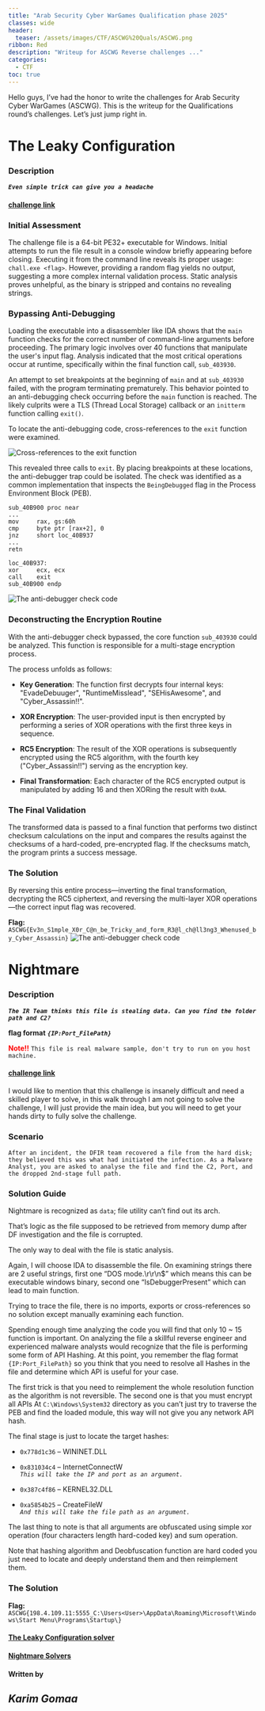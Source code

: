 ```yaml
---
title: "Arab Security Cyber WarGames Qualification phase 2025"
classes: wide
header:
  teaser: /assets/images/CTF/ASCWG%20Quals/ASCWG.png
ribbon: Red
description: "Writeup for ASCWG Reverse challenges ..."
categories:
  - CTF
toc: true
---
```


Hello guys, I’ve had the honor to write the challenges for Arab Security Cyber WarGames (ASCWG). This is the writeup for the Qualifications round’s challenges. Let’s just jump right in.

# The Leaky Configuration

### Description

***`Even simple trick can give you a headache`***

#### <span style="color: red;">[challenge link](https://drive.google.com/file/d/1Zyc_p-4-PhL2_BUufpTKXaihxZiEQ9kH/view?usp=drive_link)</span>

### Initial Assessment

The challenge file is a 64-bit PE32+ executable for Windows. Initial attempts to run the file result in a console window briefly appearing before closing. Executing it from the command line reveals its proper usage: `chall.exe <flag>`. However, providing a random flag yields no output, suggesting a more complex internal validation process. Static analysis proves unhelpful, as the binary is stripped and contains no revealing strings.

### Bypassing Anti-Debugging

Loading the executable into a disassembler like IDA shows that the `main` function checks for the correct number of command-line arguments before proceeding. The primary logic involves over 40 functions that manipulate the user's input flag. Analysis indicated that the most critical operations occur at runtime, specifically within the final function call, `sub_403930`.

An attempt to set breakpoints at the beginning of `main` and at `sub_403930` failed, with the program terminating prematurely. This behavior pointed to an anti-debugging check occurring before the `main` function is reached. The likely culprits were a TLS (Thread Local Storage) callback or an `initterm` function calling `exit()`.

To locate the anti-debugging code, cross-references to the `exit` function were examined.

![Cross-references to the exit function](/assets/images/CTF/ASCWG%20Quals/Exit%20xref.png)

This revealed three calls to `exit`. By placing breakpoints at these locations, the anti-debugger trap could be isolated. The check was identified as a common implementation that inspects the `BeingDebugged` flag in the Process Environment Block (PEB).

```
sub_40B900 proc near
...
mov     rax, gs:60h
cmp     byte ptr [rax+2], 0
jnz     short loc_40B937
...
retn

loc_40B937:
xor     ecx, ecx
call    exit
sub_40B900 endp
```

![The anti-debugger check code](/assets/images/CTF/ASCWG%20Quals/Anti-debugger%20check.png)

### Deconstructing the Encryption Routine

With the anti-debugger check bypassed, the core function `sub_403930` could be analyzed. This function is responsible for a multi-stage encryption process.

The process unfolds as follows:

* **Key Generation**: The function first decrypts four internal keys: "EvadeDebuuger", "RuntimeMisslead", "SEHisAwesome", and "Cyber_Assassin!!".

* **XOR Encryption**: The user-provided input is then encrypted by performing a series of XOR operations with the first three keys in sequence.

* **RC5 Encryption**: The result of the XOR operations is subsequently encrypted using the RC5 algorithm, with the fourth key ("Cyber_Assassin!!") serving as the encryption key.

* **Final Transformation**: Each character of the RC5 encrypted output is manipulated by adding 16 and then XORing the result with `0xAA`.

### The Final Validation

The transformed data is passed to a final function that performs two distinct checksum calculations on the input and compares the results against the checksums of a hard-coded, pre-encrypted flag. If the checksums match, the program prints a success message.

### The Solution

By reversing this entire process—inverting the final transformation, decrypting the RC5 ciphertext, and reversing the multi-layer XOR operations—the correct input flag was recovered.

**Flag:** `ASCWG{Ev3n_S1mple_X0r_C@n_be_Tricky_and_form_R3@l_ch@ll3ng3_Whenused_by_Cyber_Assassin}`
![The anti-debugger check code](/assets/images/CTF/ASCWG%20Quals/success%20message.png)



# Nightmare

### Description

***`The IR Team thinks this file is stealing data. Can you find the folder path and C2?`***

**flag format** ***`{IP:Port_FilePath}`***

**<span style="color: red;"> Note!!</span>**
`This file is real malware sample, don't try to run on you host machine.`

#### <span style="color: red;">[challenge link](https://drive.google.com/file/d/1u0o0jOuVHoF37y6_RmMmb9_RTX43IGmo/view?usp=drive_link)</span>

I would like to mention that this challenge is insanely difficult and need a skilled player to solve, in this walk through I am not going to solve the challenge, I will just provide the main idea, but you will need to get your hands dirty to fully solve the challenge.

### Scenario

```
After an incident, the DFIR team recovered a file from the hard disk; they believed this was what had initiated the infection. As a Malware Analyst, you are asked to analyse the file and find the C2, Port, and the dropped 2nd-stage full path.
```

### Solution Guide

Nightmare is recognized as `data`; file utility can’t find out its arch.

That’s logic as the file supposed to be retrieved from memory dump after DF investigation and the file is corrupted.

The only way to deal with the file is static analysis.

Again, I will choose IDA to disassemble the file. On examining strings there are 2 useful strings, first one “DOS mode.\r\r\n$” which means this can be executable windows binary, second one “IsDebuggerPresent” which can lead to main function.

Trying to trace the file, there is no imports, exports or cross-references so no solution except manually examining each function.

Spending enough time analyzing the code you will find that only 10 ~ 15 function is important. On analyzing the file a skillful reverse engineer and experienced malware analysts would recognize that the file is performing some form of API Hashing. At this point, you remember the flag format `{IP:Port_FilePath}` so you think that you need to resolve all Hashes in the file and determine which API is useful for your case.

The first trick is that you need to reimplement the whole resolution function as the algorithm is not reversible. The second one is that you must encrypt all APIs At `C:\Windows\System32` directory as you can’t just try to traverse the PEB and find the loaded module, this way will not give you any network API hash.

The final stage is just to locate the target hashes:

- `0x778d1c36` – WININET.DLL  
- `0x831034c4` – InternetConnectW  
  *`This will take the IP and port as an argument.`*

- `0x387c4f86` – KERNEL32.DLL  
- `0xa5854b25` – CreateFileW  
  *`And this will take the file path as an argument.`*

The last thing to note is that all arguments are obfuscated using simple xor operation (four characters length hard-coded key) and sum operation.

Note that hashing algorithm and Deobfuscation function are hard coded you just need to locate and deeply understand them and then reimplement them.

### The Solution
**Flag:** `ASCWG{198.4.109.11:5555_C:\Users<User>\AppData\Roaming\Microsoft\Windows\Start Menu\Programs\Startup\}`

#### <span style="color: red;">[The Leaky Configuration solver](https://github.com/Karim-Gomaa/Scripts/tree/main/The_Leaky_Configuration)</span>
#### <span style="color: red;">[Nightmare Solvers](https://github.com/Karim-Gomaa/Scripts/tree/main/Nightmare)</span>

#### Written by
## *Karim Gomaa*




